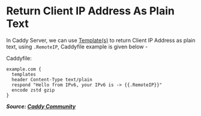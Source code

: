 # Return Client IP Address As Plain Text

In Caddy Server, we can use [Template(s)](https://caddyserver.com/docs/json/apps/http/servers/errors/routes/handle/templates/) to return Client IP Address as plain text, using `.RemoteIP`, Caddyfile example is given below -

Caddyfile:

```
example.com {
  templates
  header Content-Type text/plain
  respond "Hello from IPv6, your IPv6 is -> {{.RemoteIP}}"
  encode zstd gzip
}
```

**_Source: [Caddy Community](https://caddy.community/t/caddy-server-that-returns-only-ip-address-as-text/6928)_**
